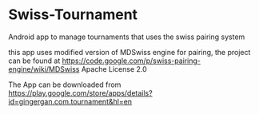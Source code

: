 # Swiss-Tournament
Android app to manage tournaments that uses the swiss pairing system

this app uses modified version of MDSwiss engine for pairing, the project can be found at
https://code.google.com/p/swiss-pairing-engine/wiki/MDSwiss
Apache License 2.0

The App can be downloaded from 
https://play.google.com/store/apps/details?id=gingergan.com.tournament&hl=en
